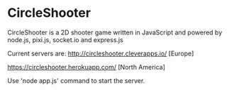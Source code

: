 # CircleShooter

CircleShooter is a 2D shooter game written in JavaScript and powered by node.js, pixi.js, socket.io and express.js

Current servers are:
http://circleshooter.cleverapps.io/ [Europe]

https://circleshooter.herokuapp.com/ [North America]

Use 'node app.js' command to start the server.
